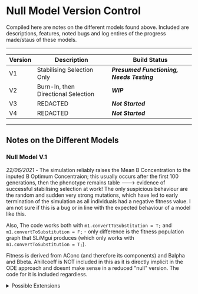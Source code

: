 # Null Model Version Control #

Compiled here are notes on the different models found above. Included are descriptions, features, noted bugs and log entires of the progress made/staus of these models.

----

Version | Description | Build Status
------------- | ------------- | -------------
V1 | Stabilising Selection Only| ***Presumed Functioning, Needs Testing***
V2 | Burn-In, then Directional Selection | ***WIP***
V3 | REDACTED | ***Not Started***
V4 | REDACTED | ***Not Started***

----

## Notes on the Different Models ##
### Null Model V.1 ###

*22/06/2021* - The simulation reliably raises the Mean B Concentration to the inputed B Optimum Concentraion; this usually occurs after the first 100 generations, then the phenotype remains table ---> evidence of successful stabilising selection at work! The only suspicious behaviour are the random and sudden very strong mutations, which have led to early termination of the simulation as all individuals had a negative fitness value. I am not sure if this is a bug or in line with the expected behaviour of a model like this.

Also, The code works both with `m1.convertToSubstitution = T;` and `m1.convertToSubstitution = F;` - only difference is the fitness population graph that SLiMgui produces (which only works with `m1.convertToSubstitution = T;`).

Fitness is derived from AConc (and therefore its components) and Balpha and Bbeta. Ahillcoeff is NOT included in this as it is directly implicit in the ODE approach and doesnt make sense in a reduced "null" version. The code for it is included regardless.

 <details>
   <summary>Possible Extensions</summary>
   <p> * A Concentration Live Graph Code</p>
   <p> * Write code for independent fitness graph so it can be exported easier?</p>
  </details>

